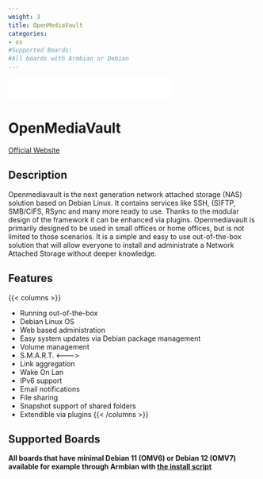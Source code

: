 ```yaml
---
weight: 3
title: OpenMediaVault
categories:
- os
#Supported Boards:
#All boards with Armbian or Debian
---
```

![OpenMediaVault Logo](OMV-Logo.png?w=400&bc=8ed1fc)

# OpenMediaVault

[Official Website](https://www.openmediavault.org/)

## Description

Openmediavault is the next generation network attached storage (NAS) solution based on Debian Linux. It contains services like SSH, (S)FTP, SMB/CIFS, RSync and many more ready to use. Thanks to the modular design of the framework it can be enhanced via plugins. Openmediavault is primarily designed to be used in small offices or home offices, but is not limited to those scenarios. It is a simple and easy to use out-of-the-box solution that will allow everyone to install and administrate a Network Attached Storage without deeper knowledge.

## Features
{{< columns >}}
- Running out-of-the-box
- Debian Linux OS
- Web based administration
- Easy system updates via Debian package management
- Volume management
- S.M.A.R.T.
<--->
- Link aggregation
- Wake On Lan
- IPv6 support
- Email notifications
- File sharing
- Snapshot support of shared folders
- Extendible via plugins
{{< /columns >}}

## Supported Boards

**All boards that have minimal Debian 11 (OMV6) or Debian 12 (OMV7) available for example through Armbian with [the install script](https://github.com/OpenMediaVault-Plugin-Developers/installScript)**